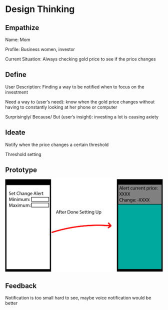 # Design Thinking 

## Empathize
<p> Name: Mom 
<p> Profile: Business women, investor 
<p> Current Situation: Always checking gold price to see if the price changes 

## Define
<p> User Description: Finding a way to be notified when to focus on the investment
<p> Need a way to (user’s need): know when the gold price changes without having to constantly looking at her phone or computer
<p> Surprisingly/ Because/ But (user’s insight): investing a lot is causing axiety

## Ideate
<p> Notify when the price changes a certain threshold
<p> Threshold setting

## Prototype
![customer movement graph](./prototype.png)

## Feedback
<p> Notification is too small hard to see, maybe voice notification would be better